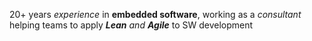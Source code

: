 20+ years _experience_ in **embedded software**, working as a _consultant_ helping teams to apply _**Lean** and **Agile**_ to SW development 
